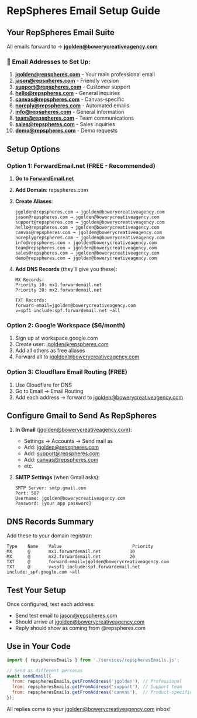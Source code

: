 # RepSpheres Email Setup Guide

## Your RepSpheres Email Suite

All emails forward to → **jgolden@bowerycreativeagency.com**

### 📧 Email Addresses to Set Up:

1. **jgolden@repspheres.com** - Your main professional email
2. **jason@repspheres.com** - Friendly version
3. **support@repspheres.com** - Customer support
4. **hello@repspheres.com** - General inquiries
5. **canvas@repspheres.com** - Canvas-specific
6. **noreply@repspheres.com** - Automated emails
7. **info@repspheres.com** - General information
8. **team@repspheres.com** - Team communications
9. **sales@repspheres.com** - Sales inquiries
10. **demo@repspheres.com** - Demo requests

## Setup Options

### Option 1: ForwardEmail.net (FREE - Recommended)

1. **Go to [ForwardEmail.net](https://forwardemail.net)**

2. **Add Domain**: repspheres.com

3. **Create Aliases**:
   ```
   jgolden@repspheres.com → jgolden@bowerycreativeagency.com
   jason@repspheres.com → jgolden@bowerycreativeagency.com
   support@repspheres.com → jgolden@bowerycreativeagency.com
   hello@repspheres.com → jgolden@bowerycreativeagency.com
   canvas@repspheres.com → jgolden@bowerycreativeagency.com
   noreply@repspheres.com → jgolden@bowerycreativeagency.com
   info@repspheres.com → jgolden@bowerycreativeagency.com
   team@repspheres.com → jgolden@bowerycreativeagency.com
   sales@repspheres.com → jgolden@bowerycreativeagency.com
   demo@repspheres.com → jgolden@bowerycreativeagency.com
   ```

4. **Add DNS Records** (they'll give you these):
   ```
   MX Records:
   Priority 10: mx1.forwardemail.net
   Priority 20: mx2.forwardemail.net

   TXT Records:
   forward-email=jgolden@bowerycreativeagency.com
   v=spf1 include:spf.forwardemail.net ~all
   ```

### Option 2: Google Workspace ($6/month)

1. Sign up at workspace.google.com
2. Create user: jgolden@repspheres.com
3. Add all others as free aliases
4. Forward all to jgolden@bowerycreativeagency.com

### Option 3: Cloudflare Email Routing (FREE)

1. Use Cloudflare for DNS
2. Go to Email → Email Routing
3. Add each address → forward to jgolden@bowerycreativeagency.com

## Configure Gmail to Send As RepSpheres

1. **In Gmail** (jgolden@bowerycreativeagency.com):
   - Settings → Accounts → Send mail as
   - Add: jgolden@repspheres.com
   - Add: support@repspheres.com
   - Add: canvas@repspheres.com
   - etc.

2. **SMTP Settings** (when Gmail asks):
   ```
   SMTP Server: smtp.gmail.com
   Port: 587
   Username: jgolden@bowerycreativeagency.com
   Password: [your app password]
   ```

## DNS Records Summary

Add these to your domain registrar:

```
Type    Name    Value                           Priority
MX      @       mx1.forwardemail.net           10
MX      @       mx2.forwardemail.net           20
TXT     @       forward-email=jgolden@bowerycreativeagency.com
TXT     @       v=spf1 include:spf.forwardemail.net include:_spf.google.com ~all
```

## Test Your Setup

Once configured, test each address:
- Send test email to jason@repspheres.com
- Should arrive at jgolden@bowerycreativeagency.com
- Reply should show as coming from @repspheres.com

## Use in Your Code

```javascript
import { repspheresEmails } from './services/repspheresEmails.js';

// Send as different personas
await sendEmail({
  from: repspheresEmails.getFromAddress('jgolden'), // Professional
  from: repspheresEmails.getFromAddress('support'), // Support team
  from: repspheresEmails.getFromAddress('canvas'),  // Product-specific
});
```

All replies come to your jgolden@bowerycreativeagency.com inbox!